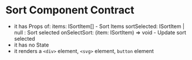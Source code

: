 # Sort Component Contract

- it has Props of:
  items: ISortItem[] - Sort Items
  sortSelected: ISortItem | null : Sort selected
  onSelectSort: (item: ISortItem) => void - Update sort selected
- it has no State
- it renders a `<div>` element, `<svg>` element, `button` element